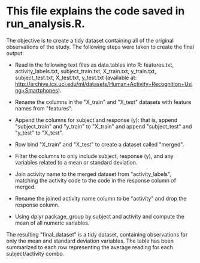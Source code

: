 This file explains the code saved in run_analysis.R.
======================================

The objective is to create a tidy dataset containing all of the original observations of the study. 
The following steps were taken to create the final output:

- Read in the following text files as data.tables into R:
  features.txt, activity_labels.txt, subject_train.txt, X_train.txt, y_train.txt, subject_test.txt, X_test.txt, y_test.txt
  (available at: http://archive.ics.uci.edu/ml/datasets/Human+Activity+Recognition+Using+Smartphones).
  
- Rename the columns in the "X_train" and "X_test" datasets with feature names from "features".

- Append the columns for subject and response (y): that is, append "subject_train" and "y_train" to "X_train" and append "subject_test" and "y_test" to "X_test".

- Row bind "X_train" and "X_test" to create a dataset called "merged".

- Filter the columns to only include subject, response (y), and any variables related to a mean or standard deviation.

- Join activity name to the merged dataset from "activity_labels", matching the activity code to the code in the response column of merged.

- Rename the joined activity name column to be "activity" and drop the response column.

- Using dplyr package, group by subject and activity and compute the mean of all numeric variables.

The resulting "final_dataset" is a tidy dataset, containing observations for only the mean and standard deviation variables.
The table has been summarized to each row representing the average reading for each subject/activity combo.
